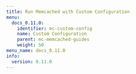 ```yaml
---
title: Run Memcached with Custom Configuration
menu:
  docs_0.11.0:
    identifier: mc-custom-config
    name: Custom Configuration
    parent: mc-memcached-guides
    weight: 50
menu_name: docs_0.11.0
info:
  version: 0.11.0
---
```


